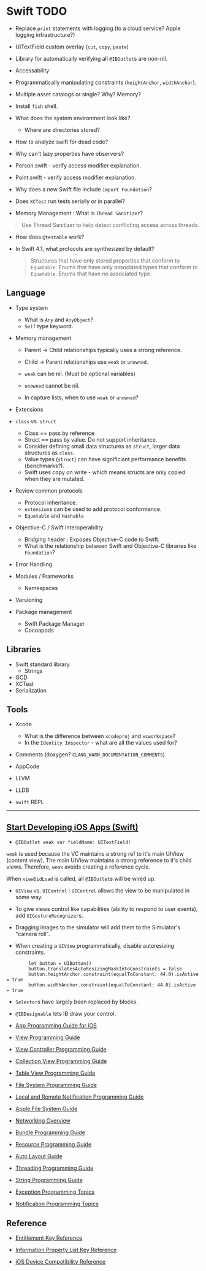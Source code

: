 # Swift TODO

* Replace `print` statements with logging (to a cloud service? Apple logging infrastructure?)



* UITextField custom overlay (`cut`, `copy`, `paste`)
* Library for automatically verifying all `@IBOutlet`s are non-nil.
* Accessability 

* Programmatically manipulating constraints (`heightAnchor`, `widthAnchor`).
* Multiple asset catalogs or single? Why? Memory?

* Install `fish` shell.
* What does the system environment look like?
    * Where are directories stored?
* How to analyze swift for dead code?
* Why can't lazy properties have observers?
* Person.swift - verify access modifier explanation.
* Point.swift - verify access modifier explanation.
* Why does a new Swift file include `import Foundation`?
* Does `XCTest` run tests serially or in parallel?
* Memory Management : What is `Thread Sanitizer`?
> Use Thread Sanitizer to help detect conflicting access across threads.
* How does `@testable` work?

* In Swift 4.1, what protocols are synthesized by default?
    > Structures that have only stored properties that conform to `Equatable`.
    > Enums that have only associated types that conform to `Equatable`.
    > Enums that have no associated type.


## Language

* Type system
    * What is `Any` and `AnyObject`?
    * `Self` type keyword.

* Memory management
    * Parent -> Child relationships typically uses a strong reference.
    * Child -> Parent relationships use `weak` or `unowned`.
    * `weak` can be nil. (Must be optional variables)
    * `unowned` cannot be nil.

    * In capture lists, when to use `weak` or `unowned`?

* Extensions

* `class` vs. `struct`
    * Class == pass by reference
    * Struct == pass by value. Do not support inheritance.
    * Consider defining small data structures as `struct`, larger data structures as `class`.
    * Value types (`struct`) can have significiant performance benefits (benchmarks?).
    * Swift uses copy on write - which means structs are only copied when they are mutated.

* Review common protocols
    * Protocol inheritance.
    * `extension`s can be used to add protocol conformance.
    * `Equatable` and `Hashable`

* Objective-C / Swift Interoperability
    * Bridging header : Exposes Objective-C code to Swift.
    * What is the relationship between Swift and Objective-C libraries like `Foundation`?

* Error Handling

* Modules / Frameworks
    * Namespaces

* Versioning

* Package management
    * Swift Package Manager
    * Cocoapods

## Libraries

* Swift standard library
  * Strings
* GCD
* XCTest
* Serialization

## Tools

* Xcode
	* What is the difference between `xcodeproj` and `xcworkspace`?
	* In the `Identity Inspector` - what are all the values used for?

* Comments (doxygen? `CLANG_WARN_DOCUMENTATION_COMMENTS`)
* AppCode
* LLVM
* LLDB
* `swift` REPL

---


## [Start Developing iOS Apps (Swift)](https://developer.apple.com/library/content/referencelibrary/GettingStarted/DevelopiOSAppsSwift/index.html#//apple_ref/doc/uid/TP40015214)

* `@IBOutlet weak var fieldName: UITextField!`

`weak` is used because the VC maintains a strong ref to it's main UIView (content view). The main UIView maintains a strong reference to it's child views. Therefore, `weak` avoids creating a reference cycle.

When `viewDidLoad` is called, all `@IBOutlet`s will be wired up.

* `UIView` vs. `UIControl` : `UIControl` allows the view to be manipulated in some way.

* To give views control like capabilities (ability to respond to user events), add `UIGestureRecognizer`s.

* Dragging images to the simulator will add them to the Simulator's "camera roll".

* When creating a `UIView` programmatically, disable autoresizing constraints. 

```
        let button = UIButton()
        button.translatesAutoResizingMaskIntoConstraints = false
        button.heightAnchor.constraint(equalToConstant: 44.0).isActive = true
        button.widthAnchor.constraint(equalToConstant: 44.0).isActive = true
```

* `Selector`s have largely been replaced by blocks.

* `@IBDesignable` lets IB draw your control.

* [App Programming Guide for iOS](https://developer.apple.com/library/content/documentation/iPhone/Conceptual/iPhoneOSProgrammingGuide/Introduction/Introduction.html#//apple_ref/doc/uid/TP40007072)

* [View Programming Guide](https://developer.apple.com/library/content/documentation/WindowsViews/Conceptual/ViewPG_iPhoneOS/Introduction/Introduction.html#//apple_ref/doc/uid/TP40009503)

* [View Controller Programming Guide](https://developer.apple.com/library/content/featuredarticles/ViewControllerPGforiPhoneOS/index.html#//apple_ref/doc/uid/TP40007457)

* [Collection View Programming Guide](https://developer.apple.com/library/content/documentation/WindowsViews/Conceptual/CollectionViewPGforIOS/Introduction/Introduction.html#//apple_ref/doc/uid/TP40012334)

* [Table View Programming Guide](https://developer.apple.com/library/content/documentation/UserExperience/Conceptual/TableView_iPhone/AboutTableViewsiPhone/AboutTableViewsiPhone.html#//apple_ref/doc/uid/TP40007451)

* [File System Programming Guide](https://developer.apple.com/library/content/documentation/FileManagement/Conceptual/FileSystemProgrammingGuide/Introduction/Introduction.html#//apple_ref/doc/uid/TP40010672)

* [Local and Remote Notification Programming Guide](https://developer.apple.com/library/content/documentation/NetworkingInternet/Conceptual/RemoteNotificationsPG/index.html#//apple_ref/doc/uid/TP40008194)

* [Apple File System Guide](https://developer.apple.com/library/content/documentation/FileManagement/Conceptual/APFS_Guide/Introduction/Introduction.html#//apple_ref/doc/uid/TP40016999)

* [Networking Overview](https://developer.apple.com/library/content/documentation/NetworkingInternetWeb/Conceptual/NetworkingOverview/Introduction/Introduction.html#//apple_ref/doc/uid/TP40010220)

* [Bundle Programming Guide](https://developer.apple.com/library/content/documentation/CoreFoundation/Conceptual/CFBundles/Introduction/Introduction.html#//apple_ref/doc/uid/10000123i)

* [Resource Programming Guide](https://developer.apple.com/library/content/documentation/Cocoa/Conceptual/LoadingResources/Introduction/Introduction.html#//apple_ref/doc/uid/10000051i)

* [Auto Layout Guide](https://developer.apple.com/library/content/documentation/UserExperience/Conceptual/AutolayoutPG/index.html#//apple_ref/doc/uid/TP40010853)

* [Threading Programming Guide](https://developer.apple.com/library/content/documentation/Cocoa/Conceptual/Multithreading/Introduction/Introduction.html#//apple_ref/doc/uid/10000057i)

* [String Programming Guide](https://developer.apple.com/library/content/documentation/Cocoa/Conceptual/Strings/introStrings.html#//apple_ref/doc/uid/10000035i)

* [Exception Programming Topics](https://developer.apple.com/library/content/documentation/Cocoa/Conceptual/Exceptions/Exceptions.html#//apple_ref/doc/uid/10000012i)

* [Notification Programming Topics](https://developer.apple.com/library/content/documentation/Cocoa/Conceptual/Notifications/Introduction/introNotifications.html#//apple_ref/doc/uid/10000043i)

## Reference

* [Entitlement Key Reference](https://developer.apple.com/library/content/documentation/Miscellaneous/Reference/EntitlementKeyReference/Chapters/AboutEntitlements.html#//apple_ref/doc/uid/TP40011195)

* [Information Property List Key Reference](https://developer.apple.com/library/content/documentation/General/Reference/InfoPlistKeyReference/Introduction/Introduction.html#//apple_ref/doc/uid/TP40009247)

* [iOS Device Compatibility Reference](https://developer.apple.com/library/content/documentation/DeviceInformation/Reference/iOSDeviceCompatibility/Introduction/Introduction.html#//apple_ref/doc/uid/TP40013599)
